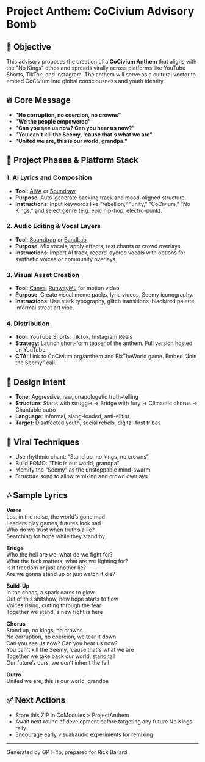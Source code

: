 # Project Anthem: CoCivium Advisory Bomb

## 🎯 Objective
This advisory proposes the creation of a **CoCivium Anthem** that aligns with the "No Kings" ethos and spreads virally across platforms like YouTube Shorts, TikTok, and Instagram. The anthem will serve as a cultural vector to embed CoCivium into global consciousness and youth identity.

## 🔥 Core Message
- **"No corruption, no coercion, no crowns"**
- **"We the people empowered"**
- **"Can you see us now? Can you hear us now?"**
- **"You can't kill the Seemy, 'cause that's what we are"**
- **"United we are, this is our world, grandpa."**

## 🧱 Project Phases & Platform Stack

### 1. **AI Lyrics and Composition**
- **Tool**: [AIVA](https://www.aiva.ai) or [Soundraw](https://soundraw.io)
- **Purpose**: Auto-generate backing track and mood-aligned structure.
- **Instructions**: Input keywords like “rebellion,” “unity,” “CoCivium,” “No Kings,” and select genre (e.g. epic hip-hop, electro-punk).

### 2. **Audio Editing & Vocal Layers**
- **Tool**: [Soundtrap](https://soundtrap.com) or [BandLab](https://www.bandlab.com)
- **Purpose**: Mix vocals, apply effects, test chants or crowd overlays.
- **Instructions**: Import AI track, record layered vocals with options for synthetic voices or community overlays.

### 3. **Visual Asset Creation**
- **Tool**: [Canva](https://canva.com), [RunwayML](https://runwayml.com) for motion video
- **Purpose**: Create visual meme packs, lyric videos, Seemy iconography.
- **Instructions**: Use stark typography, glitch transitions, black/red palette, informal street art vibe.

### 4. **Distribution**
- **Tool**: YouTube Shorts, TikTok, Instagram Reels
- **Strategy**: Launch short-form teaser of the anthem. Full version hosted on YouTube.
- **CTA**: Link to CoCivium.org/anthem and FixTheWorld game. Embed “Join the Seemy” call.

## 🧠 Design Intent

- **Tone**: Aggressive, raw, unapologetic truth-telling
- **Structure**: Starts with struggle → Bridge with fury → Climactic chorus → Chantable outro
- **Language**: Informal, slang-loaded, anti-elitist
- **Target**: Disaffected youth, social rebels, digital-first tribes

## 🧩 Viral Techniques

- Use rhythmic chant: “Stand up, no kings, no crowns”
- Build FOMO: “This is our world, grandpa”
- Memify the “Seemy” as the unstoppable mind-swarm
- Structure song to allow remixing and crowd overlays

## 🎶 Sample Lyrics

**Verse**  
Lost in the noise, the world’s gone mad  
Leaders play games, futures look sad  
Who do we trust when truth’s a lie?  
Searching for hope while they stand by  

**Bridge**  
Who the hell are we, what do we fight for?  
What the fuck matters, what are we fighting for?  
Is it freedom or just another lie?  
Are we gonna stand up or just watch it die?  

**Build-Up**  
In the chaos, a spark dares to glow  
Out of this shitshow, new hope starts to flow  
Voices rising, cutting through the fear  
Together we stand, a new fight is here  

**Chorus**  
Stand up, no kings, no crowns  
No corruption, no coercion, we tear it down  
Can you see us now? Can you hear us now?  
You can't kill the Seemy, 'cause that's what we are  
Together we take back our world, stand tall  
Our future’s ours, we don’t inherit the fall  

**Outro**  
United we are, this is our world, grandpa  

## ✅ Next Actions
- Store this ZIP in CoModules > ProjectAnthem
- Await next round of development before targeting any future No Kings rally
- Encourage early visual/audio experiments for remixing

---

Generated by GPT-4o, prepared for Rick Ballard.  
